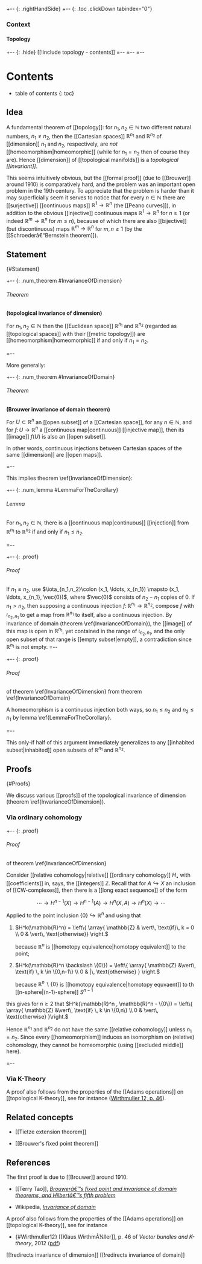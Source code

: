 
+-- {: .rightHandSide}
+-- {: .toc .clickDown tabindex="0"}
### Context
#### Topology
+-- {: .hide}
[[!include topology - contents]]
=--
=--
=--

# Contents
* table of contents
{: toc}

## Idea

A fundamental theorem of [[topology]]: for $n_1, n_2 \in \mathbb{N}$ two different natural numbers, $n_1 \neq n_2$, then the [[Cartesian spaces]] $\mathbb{R}^{n_1}$ and $\mathbb{R}^{n_2}$ of [[dimension]] $n_1$ and $n_2$, respectively, are _not_ [[homeomorphism|homeomorphic]] (while for $n_1 = n_2$ then of course they are). Hence [[dimension]] of [[topological manifolds]] is a _topological [[invariant]]_.

This seems intuitively obvious, but the [[formal proof]] (due to [[Brouwer]] around 1910) is comparatively hard, and the problem was an important open problem in the 19th century. To appreciate that the problem is harder than it may superficially seem it serves to notice that for every $n \in \mathbb{N}$ there are [[surjective]] [[continuous maps]] $\mathbb{R}^1 \to \mathbb{R}^n$ (the [[Peano curves]]), in addition to the obvious [[injective]] continuous maps $\mathbb{R}^1 \to \mathbb{R}^n$ for $n \geq 1$ (or indeed $\mathbb{R}^m \to \mathbb{R}^n$ for $m \leq n$), because of which there are also [[bijective]] (but discontinuous) maps $\mathbb{R}^m \to \mathbb{R}^n$ for $m, n \geq 1$ (by the [[Schroederâ€“Bernstein theorem]]).


## Statement
 {#Statement}

+-- {: .num_theorem #InvarianceOfDimension}
###### Theorem
**(topological invariance of dimension)**

For $n_1, n_2 \in \mathbb{N}$ then the [[Euclidean space]] $\mathbb{R}^{n_1}$ and $\mathbb{R}^{n_2}$ (regarded as [[topological spaces]] with their [[metric topology]]) are [[homeomorphism|homeomorphic]] if and only if $n_1 = n_2$.


=--

More generally:

+-- {: .num_theorem #InvarianceOfDomain}
###### Theorem
**(Brouwer invariance of domain theorem)**

For $U \subset \mathbb{R}^n$ an [[open subset]] of a [[Cartesian space]], for any $n \in \mathbb{N}$, and for $f \colon U \to \mathbb{R}^n$ a [[continuous map|continuous]] [[injective map]], then its [[image]] $f(U)$ is also an [[open subset]].

In other words, continuous injections between Cartesian spaces of the same [[dimension]] are [[open maps]].  

=--

This implies theorem \ref{InvarianceOfDimension}:

+-- {: .num_lemma #LemmaForTheCorollary}
###### Lemma

For $n_1, n_2 \in \mathbb{N}$, there is a [[continuous map|continuous]] [[injection]] from $\mathbb{R}^{n_1}$ to $\mathbb{R}^{n_2}$ if and only if $n_1 \leq n_2$.

=--

+-- {: .proof}
###### Proof

If $n_1 \leq n_2$, use $\iota_{n_1,n_2}\colon (x_1, \ldots, x_{n_1}) \mapsto (x_1, \ldots, x_{n_1}, \vec{0})$, where $\vec{0}$ consists of $n_2 - n_1$ copies of $0$.  If $n_1 \gt n_2$, then supposing a continuous injection $f\colon \mathbb{R}^{n_1} \to \mathbb{R}^{n_2}$, compose $f$ with $\iota_{n_2,n_1}$ to get a map from $\mathbb{R}^{n_1}$ to itself, also a continuous injection.  By invariance of domain (theorem \ref{InvarianceOfDomain}), the [[image]] of this map is open in $\mathbb{R}^{n_1}$, yet contained in the range of $\iota_{n_2,n_1}$, and the only open subset of that range is [[empty subset|empty]], a contradiction since $\mathbb{R}^{n_1}$ is not empty.
=--


+-- {: .proof}
###### Proof
of theorem \ref{InvarianceOfDimension} from theorem \ref{InvarianceOfDomain}

A homeomorphism is a continuous injection both ways, so $n_1 \leq n_2$ and $n_2 \leq n_1$ by lemma \ref{LemmaForTheCorollary}.

=--

This only-if half of this argument immediately generalizes to any [[inhabited subset|inhabited]] open subsets of $\mathbb{R}^{n_1}$ and $\mathbb{R}^{n_2}$.


## Proofs
 {#Proofs}

We discuss various [[proofs]] of the topological invariance of dimension (theorem \ref{InvarianceOfDimension}).

### Via ordinary cohomology

+-- {: .proof}
###### Proof
of theorem \ref{InvarianceOfDimension}

Consider [[relative cohomology|relative]] [[ordinary cohomology]] $H_\bullet$ 
with [[coefficients]] in, says, the [[integers]] $\mathbb{Z}$. Recall that for $A \hookrightarrow X$ an inclusion of [[CW-complexes]], then there is a [[long exact sequence]] of the form

$$
  \cdots 
   \to H^{n-1}(X) \longrightarrow H^{n-1}(A) \longrightarrow H^n(X,A) \longrightarrow H^n(X) \to \cdots
$$

Applied to the point inclusion $\{0\} \hookrightarrow \mathbb{R}^n$ and using that

1. $H^k(\mathbb{R}^n) = \left\{  \array{ \mathbb{Z} & \vert\, \text{if}\, k = 0 \\ 0 & \vert\, \text{otherwise}} \right.$ 

   because $\mathbb{R}^n$ is [[homotopy equivalence|homotopy equivalent]] to the point;

1. $H^k(\mathbb{R}^n \backslash \{0\}) = \left\{ \array{ \mathbb{Z} &\vert\, \text{if} \, k \in \{0,n-1\}  \\ 0 & |\, \text{otherwise} } \right.$

   because $\mathbb{R}^n \backslash \{0\}$ is [[homotopy equivalence|homotopy equvaent]] to th [[n-sphere|(n-1)-sphere]] $S^{n-1}$

this gives for $n \geq 2$ that $H^k(\mathbb{R}^n , \mathbb{R}^n - \{0\}) = \left\{ \array{ \mathbb{Z} &\vert\, \text{if} \, k \in \{0,n\} \\ 0 & \vert\, \text{otherwise}  }\right.$

Hence $\mathbb{R}^{n_1}$ and $\mathbb{R}^{n_2}$ do not have the same [[relative cohomology]] unless $n_1 = n_2$. Since  every [[homeomorphism]] induces an isomorphism on (relative) cohomology, they cannot be homeomorphic (using [[excluded middle]] here).


=--

### Via K-Theory


A proof also follows from the properties of the [[Adams operations]] on [[topological K-theory]], see for instance ([Wirthmuller 12, p. 46](#Wirthmuller12)).


## Related concepts

* [[Tietze extension theorem]]

* [[Brouwer's fixed point theorem]]


## References

The first proof is due to [[Brouwer]] around 1910.

* [[Terry Tao]], _[Brouwerâ€™s fixed point and invariance of domain theorems, and Hilbertâ€™s fifth problem](https://terrytao.wordpress.com/2011/06/13/brouwers-fixed-point-and-invariance-of-domain-theorems-and-hilberts-fifth-problem/)_

* Wikipedia, _[Invariance of domain](https://en.wikipedia.org/wiki/Invariance_of_domain)_

A proof also follows from the properties of the [[Adams operations]] on [[topological K-theory]], see for instance

* {#Wirthmuller12} [[Klaus WirthmÃ¼ller]], p. 46 of _Vector bundles and K-theory_, 2012 ([pdf](ftp://www.mathematik.uni-kl.de/pub/scripts/wirthm/Top/vbkt_skript.pdf))



[[!redirects invariance of dimension]]
[[!redirects invariance of domain]]
